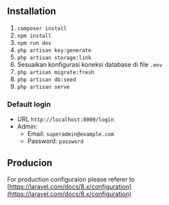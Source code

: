 ## Installation
1. `composer install`
2. `npm install`
3. `npm run dev`
4. `php artisan key:generate`
5. `php artisan storage:link`
6. Sesuaikan konfigurasi koneksi database di file `.env`
7. `php artisan migrate:fresh`
8. `php artisan db:seed`
9. `php artisan serve`

### Default login
- URL `http://localhost:8000/login`
- Admin:
    - Email: `superadmin@example.com` 
    - Password: `password`


## Producion
For production configuraion please referer to [https://laravel.com/docs/8.x/configuration](https://laravel.com/docs/8.x/configuration)
